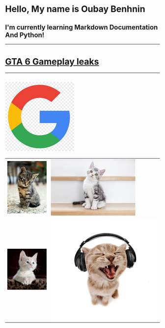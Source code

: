 # Hello, My name is Oubay Benhnin
## I'm currently learning Markdown Documentation And Python!
---
# [GTA 6 Gameplay leaks](https://www.youtube.com/watch?v=dQw4w9WgXcQ&list=RDdQw4w9WgXcQ&start_radio=1)
---
[<img src="https://github.com/oubaybenhnin/oubaybenhnin/blob/77c4aec71e5435be2d20b2827d874b9fc823fb29/googlepng.png">](http://google.com/)
---
|                  |                  |
|------------------|------------------|
|![alt text][cat/1]|![alt text][cat/2]|
|![alt text][cat/3]|![alt text][cat/4]|

[cat/1]: https://github.com/oubaybenhnin/oubaybenhnin/blob/main/t%C3%A9l%C3%A9chargement%20(1).jpg
[cat/2]: https://github.com/oubaybenhnin/oubaybenhnin/blob/main/t%C3%A9l%C3%A9chargement%20(2).jpg
[cat/3]: https://github.com/oubaybenhnin/oubaybenhnin/blob/main/t%C3%A9l%C3%A9chargement.jpg
[cat/4]: https://github.com/oubaybenhnin/oubaybenhnin/blob/main/headphone%20cat.jpg
